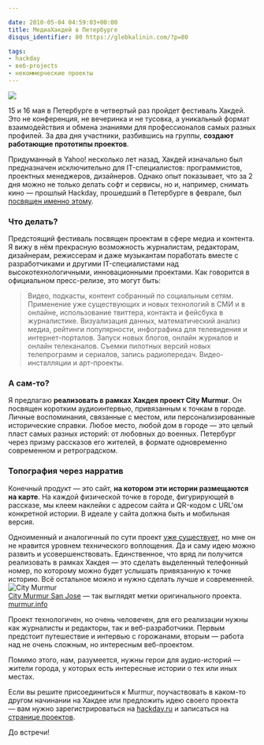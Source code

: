 ```yaml
---

date: 2010-05-04 04:59:03+00:00
title: МедиаХакдей в Петербурге
disqus_identifier: 80 https://glebkalinin.com/?p=80

tags:
- hackday
- веб-projects
- некоммерческие проекты
---
```


![](https://glebkalinin.com/featured/2010/05/mediahack.png)

15 и 16 мая в Петербурге в четвертый раз пройдет фестиваль Хакдей. Это не конференция, не вечеринка и не тусовка, а уникальный формат взаимодействия и обмена знаниями для профессионалов самых разных профилей. За два дня участники, разбившись на группы, **создают работающие прототипы проектов**. 

Придуманный в Yahoo! несколько лет назад, Хакдей изначально был предназначен исключительно для IT-специалистов: программистов, проектных менеджеров, дизайнеров. Однако опыт показывает, что за 2 дня можно не только делать софт и сервисы, но и, например, снимать кино — прошлый Hackday, прошедший в Петербурге в феврале, был [посвящен именно этому](http://hackday.ru/57.html).

<!-- more -->



### Что делать?



Предстоящий фестиваль посвящен проектам в сфере медиа и контента. Я вижу в нём прекрасную возможность журналистам, редакторам, дизайнерам, режиссерам и даже музыкантам поработать вместе с разработчиками и другими IT-специалистами над высокотехнологичными, инновационными проектами. Как говорится в официальном пресс-релизе, это могут быть:



> Видео, подкасты, контент собранный по социальным сетям. Применение уже существующих и новых технологий в СМИ и в онлайне, использование твиттера, контакта и фейсбука в журналистике. Визуализация данных, математический анализ медиа, рейтинги популярности, инфографика для телевидения и интернет-порталов. Запуск новых блогов, онлайн журналов и онлайн телеканалов. Съемки пилотных версий новых телепрограмм и сериалов, запись радиопередач. Видео-инсталляции и арт-проекты.





### А сам-то?



Я предлагаю **реализовать в рамках Хакдея проект City Murmur**. Он посвящен коротким аудиоинтервью, привязанным к точкам в городе. Личные воспоминания, связанные с местом, или персонализированные исторические справки. Любое место, любой дом в городе — это целый пласт самых разных историй: от любовных до военных. Петербург через призму рассказов его жителей, в формате одновременно современном и ретроградском.



### Топография через нарратив



Конечный продукт — это сайт, **на котором эти истории размещаются на карте**. На каждой физической точке в городе, фигурирующей в рассказе, мы клеем наклейки с адресом сайта и QR-кодом с URL'ом конкретной истории. В идеале у сайта должна быть и мобильная версия.

Одноименный и аналогичный по сути проект [уже существует](http://murmur.info/), но мне он не нравится уровнем технического воплощения. Да и саму идею можно развить и усовершенствовать. Единственное, что вряд ли получится реализовать в рамках Хакдея — это сделать выделенный телефонный номер, по которому можно будет услышать привязанную к точке историю. Всё остальное можно и нужно сделать лучше и современней.    
![City Murmur](https://farm1.static.flickr.com/110/312690012_499804b809_s.jpg)  
[City Murmur San Jose](http://www.flickr.com/photos/cjw333/312690012/) — так выглядят метки оригинального проекта. [murmur.info](http://murmur.info/)

Проект технологичен, но очень человечен, для его реализации нужны как журналисты и редакторы, так и веб-разработчики. Первым предстоит путешествие и интервью с горожанами, вторым — работа над не очень сложным, но интересным веб-проектом.

Помимо этого, нам, разумеется, нужны герои для аудио-историй — жители города, у которых есть интересные истории о тех или иных местах.

Если вы решите присоединиться к Murmur, поучаствовать в каком-то другом начинании на Хакдее или предложить идею своего проекта — вам нужно зарегистрироваться на [hackday.ru](http://hackday.ru) и записаться на [странице проектов](http://hackday.ru/projects.html).

До встречи!
